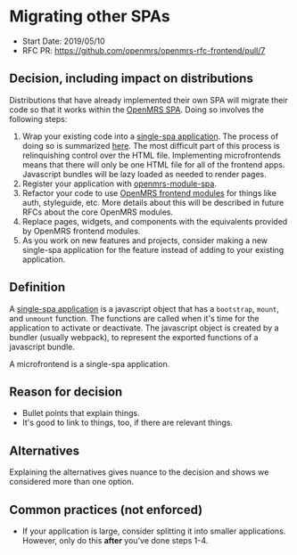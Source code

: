 # Migrating other SPAs
- Start Date: 2019/05/10
- RFC PR: https://github.com/openmrs/openmrs-rfc-frontend/pull/7

## Decision, including impact on distributions
Distributions that have already implemented their own SPA will migrate their code so that it works
within the [OpenMRS SPA](/text/0001-single-page-applications.md). Doing so involves the following steps:

1. Wrap your existing code into a [single-spa application](https://single-spa.js.org/docs/building-applications.html). The
process of doing so is summarized [here](https://single-spa.js.org/docs/migrating-existing-spas.html). The most difficult part
of this process is relinquishing control over the HTML file. Implementing microfrontends means that there will only be one
HTML file for all of the frontend apps. Javascript bundles will be lazy loaded as needed to render pages.
2. Register your application with [openmrs-module-spa](https://github.com/openmrs/openmrs-module-spa).
3. Refactor your code to use [OpenMRS frontend modules](https://github.com/openmrs/openmrs-rfc-frontend/pull/2) for things
like auth, styleguide, etc. More details about this will be described in future RFCs about the core OpenMRS modules.
4. Replace pages, widgets, and components with the equivalents provided by OpenMRS frontend modules.
5. As you work on new features and projects, consider making a new single-spa application for the feature instead of adding
to your existing application.

## Definition
A [single-spa application](https://single-spa.js.org/docs/building-applications.html) is a javascript object that
has a `bootstrap`, `mount`, and `unmount` function. The functions are called when it's time for the application to activate
or deactivate. The javascript object is created by a bundler (usually webpack), to represent the exported functions
of a javascript bundle.

A microfrontend is a single-spa application.

## Reason for decision
- Bullet points that explain things.
- It's good to link to things, too, if there are relevant things.

## Alternatives
Explaining the alternatives gives nuance to the decision and shows we considered more than one option.

## Common practices (not enforced)
- If your application is large, consider splitting it into smaller applications. However, only do this **after** you've
done steps 1-4.